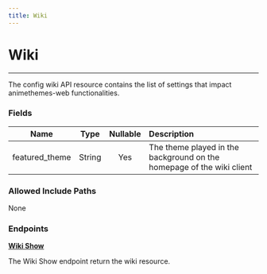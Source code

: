 ```yaml
---
title: Wiki
---
```


# Wiki

---

The config wiki API resource contains the list of settings that impact animethemes-web functionalities.

### Fields

|      Name      |  Type  | Nullable | Description                                                           |
| :------------: | :----: | :------: | :-------------------------------------------------------------------- |
| featured_theme | String | Yes      | The theme played in the background on the homepage of the wiki client |

### Allowed Include Paths

None

### Endpoints

**[Wiki Show](/config/wiki/show/)**

The Wiki Show endpoint return the wiki resource.